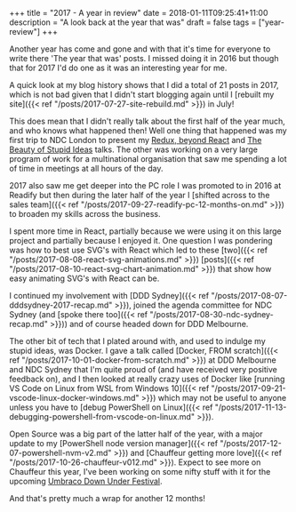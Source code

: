 +++
title = "2017 - A year in review"
date = 2018-01-11T09:25:41+11:00
description = "A look back at the year that was"
draft = false
tags = ["year-review"]
+++

Another year has come and gone and with that it's time for everyone to write there 'The year that was' posts. I missed doing it in 2016 but though that for 2017 I'd do one as it was an interesting year for me.

A quick look at my blog history shows that I did a total of 21 posts in 2017, which is not bad given that I didn't start blogging again until I [rebuilt my site]({{< ref "/posts/2017-07-27-site-rebuild.md" >}}) in July!

This does mean that I didn't really talk about the first half of the year much, and who knows what happened then! Well one thing that happened was my first trip to NDC London to present my [Redux, beyond React](https://www.youtube.com/watch?v=dbyQynY7zDw) and [The Beauty of Stupid Ideas](https://www.youtube.com/watch?v=uJOGeyQIbpc) talks. The other was working on a very large program of work for a multinational organisation that saw me spending a lot of time in meetings at all hours of the day.

2017 also saw me get deeper into the PC role I was promoted to in 2016 at Readify but then during the later half of the year I [shifted across to the sales team]({{< ref "/posts/2017-09-27-readify-pc-12-months-on.md" >}}) to broaden my skills across the business.

I spent more time in React, partially because we were using it on this large project and partially because I enjoyed it. One question I was pondering was how to best use SVG's with React which led to these [two]({{< ref "/posts/2017-08-08-react-svg-animations.md" >}}) [posts]({{< ref "/posts/2017-08-10-react-svg-chart-animation.md" >}}) that show how easy animating SVG's with React can be.

I continued my involvement with [DDD Sydney]({{< ref "/posts/2017-08-07-dddsydney-2017-recap.md" >}}), joined the agenda committee for NDC Sydney (and [spoke there too]({{< ref "/posts/2017-08-30-ndc-sydney-recap.md" >}})) and of course headed down for DDD Melbourne.

The other bit of tech that I plated around with, and used to indulge my stupid ideas, was Docker. I gave a talk called [Docker, FROM scratch]({{< ref "/posts/2017-10-01-docker-from-scratch.md" >}}) at DDD Melbourne and NDC Sydney that I'm quite proud of (and have received very positive feedback on), and I then looked at really crazy uses of Docker like [running VS Code on Linux from WSL from Windows 10]({{< ref "/posts/2017-09-21-vscode-linux-docker-windows.md" >}}) which may not be useful to anyone unless you have to [debug PowerShell on Linux]({{< ref "/posts/2017-11-13-debugging-powershell-from-vscode-on-linux.md" >}}).

Open Source was a big part of the latter half of the year, with a major update to my [PowerShell node version manager]({{< ref "/posts/2017-12-07-powershell-nvm-v2.md" >}}) and [Chauffeur getting more love]({{< ref "/posts/2017-10-26-chauffeur-v012.md" >}}). Expect to see more on Chauffeur this year, I've been working on some nifty stuff with it for the upcoming [Umbraco Down Under Festival](https://uduf.net/).

And that's pretty much a wrap for another 12 months!
